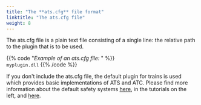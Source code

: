```yaml
---
title: "The **ats.cfg** file format"
linktitle: "The ats.cfg file"
weight: 8
---
```


The ats.cfg file is a plain text file consisting of a single line: the relative path to the plugin that is to be used.

{{% code "*Example of an ats.cfg file:* " %}}  
`myplugin.dll`
{{% /code %}}  

If you don't include the ats.cfg file, the default plugin for trains is used which provides basic implementations of ATS and ATC. Please find more information about the default safety systems [here](https://openbve-project.net/play-japanese/), in the tutorials on the left, and [here](https://web.archive.org/web/20140824095014/http://odakyufan.zxq.net/openbveats/index.html).